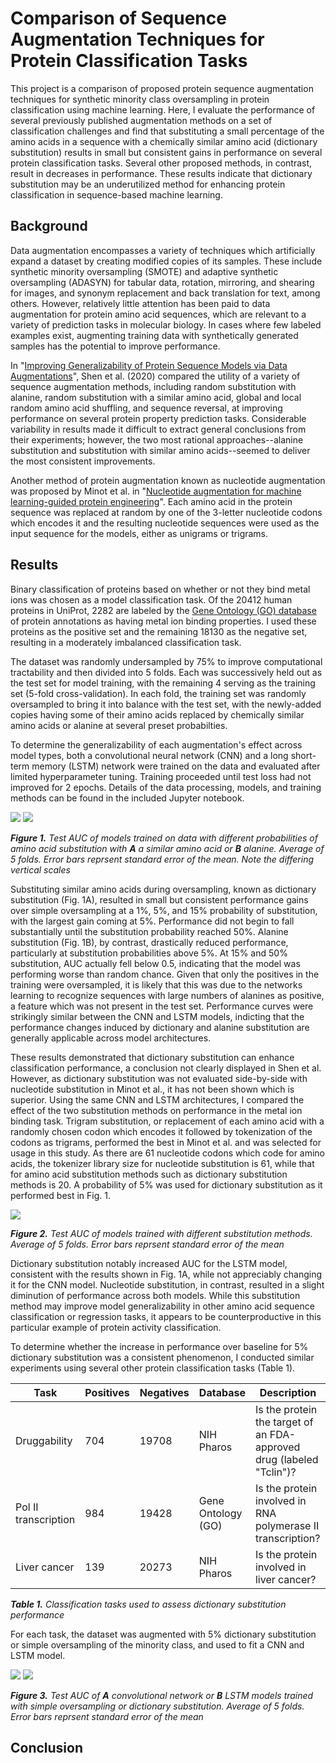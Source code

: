 # Comparison of Sequence Augmentation Techniques for Protein Classification Tasks

This project is a comparison of proposed protein sequence augmentation techniques for synthetic minority class oversampling in protein classification using machine learning. Here, I evaluate the performance of several previously published augmentation methods on a set of classification challenges and find that substituting a small percentage of the amino acids in a sequence with a chemically similar amino acid (dictionary substitution) results in small but consistent gains in performance on several protein classification tasks. Several other proposed methods, in contrast, result in decreases in performance. These results indicate that dictionary substitution may be an underutilized method for enhancing protein classification in sequence-based machine learning.

## Background

Data augmentation encompasses a variety of techniques which artificially expand a dataset by creating modified copies of its samples. These include synthetic minority oversampling (SMOTE) and adaptive synthetic oversampling (ADASYN) for tabular data, rotation, mirroring, and shearing for images, and synonym replacement and back translation for text, among others. However, relatively little attention has been paid to data augmentation for protein amino acid sequences, which are relevant to a variety of prediction tasks in molecular biology. In cases where few labeled examples exist, augmenting training data with synthetically generated samples has the potential to improve performance.

In "[Improving Generalizability of Protein Sequence Models via Data Augmentations](https://openreview.net/forum?id=Kkw3shxszSd)", Shen et al. (2020) compared the utility of a variety of sequence augmentation methods, including random substitution with alanine, random substitution with a similar amino acid, global and local random amino acid shuffling, and sequence reversal, at improving performance on several protein property prediction tasks. Considerable variability in results made it difficult to extract general conclusions from their experiments; however, the two most rational approaches--alanine substitution and substitution with similar amino acids--seemed to deliver the most consistent improvements.

Another method of protein augmentation known as nucleotide augmentation was proposed by Minot et al. in "[Nucleotide augmentation for machine learning-guided protein engineering](https://www.biorxiv.org/content/10.1101/2022.03.08.483422v1.full)". Each amino acid in the protein sequence was replaced at random by one of the 3-letter nucleotide codons which encodes it and the resulting nucleotide sequences were used as the input sequence for the models, either as unigrams or trigrams.

## Results

Binary classification of proteins based on whether or not they bind metal ions was chosen as a model classification task. Of the 20412 human proteins in UniProt, 2282 are labeled by the [Gene Ontology (GO) database](http://geneontology.org/) of protein annotations as having metal ion binding properties. I used these proteins as the positive set and the remaining 18130 as the negative set, resulting in a moderately imbalanced classification task.

The dataset was randomly undersampled by 75% to improve computational tractability and then divided into 5 folds. Each was successively held out as the test set for model training, with the remaining 4 serving as the training set (5-fold cross-validation). In each fold, the training set was randomly oversampled to bring it into balance with the test set, with the newly-added copies having some of their amino acids replaced by chemically similar amino acids or alanine at several preset probabilties.

To determine the generalizability of each augmentation's effect across model types, both a convolutional neural network (CNN) and a long short-term memory (LSTM) network were trained on the data and evaluated after limited hyperparameter tuning. Training proceeded until test loss had not improved for 2 epochs. Details of the data processing, models, and training methods can be found in the included Jupyter notebook.

![](https://github.com/mcunningham1440/protein-augmentation/blob/main/assets/fig_1a.png)
![](https://github.com/mcunningham1440/protein-augmentation/blob/main/assets/fig_1b.png)

***Figure 1.** Test AUC of models trained on data with different probabilities of amino acid substitution with **A** a similar amino acid or **B** alanine. Average of 5 folds. Error bars reprsent standard error of the mean. Note the differing vertical scales*

Substituting similar amino acids during oversampling, known as dictionary substitution (Fig. 1A), resulted in small but consistent performance gains over simple oversampling at a 1%, 5%, and 15% probability of substitution, with the largest gain coming at 5%. Performance did not begin to fall substantially until the substitution probability reached 50%. Alanine substitution (Fig. 1B), by contrast, drastically reduced performance, particularly at substitution probabilities above 5%. At 15% and 50% substitution, AUC actually fell below 0.5, indicating that the model was performing worse than random chance. Given that only the positives in the training were oversampled, it is likely that this was due to the networks learning to recognize sequences with large numbers of alanines as positive, a feature which was not present in the test set. Performance curves were strikingly similar between the CNN and LSTM models, indicting that the performance changes induced by dictionary and alanine substitution are generally applicable across model architectures.

These results demonstrated that dictionary substitution can enhance classification performance, a conclusion not clearly displayed in Shen et al. However, as dictionary substitution was not evaluated side-by-side with nucleotide substitution in Minot et al., it has not been shown which is superior. Using the same CNN and LSTM architectures, I compared the effect of the two substitution methods on performance in the metal ion binding task. Trigram substitution, or replacement of each amino acid with a randomly chosen codon which encodes it followed by tokenization of the codons as trigrams, performed the best in Minot et al. and was selected for usage in this study. As there are 61 nucleotide codons which code for amino acids, the tokenizer library size for nucleotide substitution is 61, while that for amino acid substitution methods such as dictionary substitution methods is 20. A  probability of 5% was used for dictionary substitution as it performed best in Fig. 1.

![](https://github.com/mcunningham1440/protein-augmentation/blob/main/assets/fig_2.png)

***Figure 2.** Test AUC of models trained with different substitution methods. Average of 5 folds. Error bars reprsent standard error of the mean*

Dictionary substitution notably increased AUC for the LSTM model, consistent with the results shown in Fig. 1A, while not appreciably changing it for the CNN model. Nucleotide substitution, in contrast, resulted in a slight diminution of performance across both models. While this substitution method may improve model generalizability in other amino acid sequence classification or regression tasks, it appears to be counterproductive in this particular example of protein activity classification.

To determine whether the increase in performance over baseline for 5% dictionary substitution was a consistent phenomenon, I conducted similar experiments using several other protein classification tasks (Table 1).

| Task                 | Positives | Negatives | Database           | Description                                                          |
| -------------------- | --------- | --------- | ------------------ | -------------------------------------------------------------------- |
| Druggability         | 704       | 19708     | NIH Pharos         | Is the protein the target of an FDA-approved drug (labeled "Tclin")? |
| Pol II transcription | 984       | 19428     | Gene Ontology (GO) | Is the protein involved in RNA polymerase II transcription?          |
| Liver cancer         | 139       | 20273     | NIH Pharos         | Is the protein involved in liver cancer?                             |

***Table 1.** Classification tasks used to assess dictionary substitution performance*

For each task, the dataset was augmented with 5% dictionary substitution or simple oversampling of the minority class, and used to fit a CNN and LSTM model.

![](https://github.com/mcunningham1440/protein-augmentation/blob/main/assets/fig_3a.png)
![](https://github.com/mcunningham1440/protein-augmentation/blob/main/assets/fig_3b.png)

***Figure 3.** Test AUC of **A** convolutional network or **B** LSTM models trained with simple oversampling or dictionary substitution. Average of 5 folds. Error bars reprsent standard error of the mean*

## Conclusion

